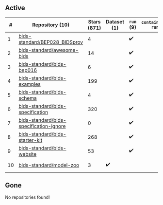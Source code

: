 ## Active
| # | Repository (10) | Stars (871) | Dataset (1) | `run` (9) | `containers-run` | Last Modified |
| --- | --- | --- | --- | --- | --- | --- |
| 1 | [bids-standard/BEP028_BIDSprov](https://github.com/bids-standard/BEP028_BIDSprov) | 4 |  | :heavy_check_mark: |  | 2025-07-15 13:21:55+00:00 |
| 2 | [bids-standard/awesome-bids](https://github.com/bids-standard/awesome-bids) | 14 |  | :heavy_check_mark: |  | 2025-09-02 11:31:48+00:00 |
| 3 | [bids-standard/bids-bep016](https://github.com/bids-standard/bids-bep016) | 6 |  | :heavy_check_mark: |  | 2025-04-04 19:50:15+00:00 |
| 4 | [bids-standard/bids-examples](https://github.com/bids-standard/bids-examples) | 199 |  | :heavy_check_mark: |  | 2025-09-08 18:14:26+00:00 |
| 5 | [bids-standard/bids-schema](https://github.com/bids-standard/bids-schema) | 4 |  | :heavy_check_mark: |  | 2025-03-21 01:22:18+00:00 |
| 6 | [bids-standard/bids-specification](https://github.com/bids-standard/bids-specification) | 320 |  | :heavy_check_mark: |  | 2025-09-09 13:53:51+00:00 |
| 7 | [bids-standard/bids-specification-ignore](https://github.com/bids-standard/bids-specification-ignore) | 0 |  | :heavy_check_mark: |  | 2022-07-14 19:58:22+00:00 |
| 8 | [bids-standard/bids-starter-kit](https://github.com/bids-standard/bids-starter-kit) | 268 |  | :heavy_check_mark: |  | 2025-02-21 16:36:13+00:00 |
| 9 | [bids-standard/bids-website](https://github.com/bids-standard/bids-website) | 53 |  | :heavy_check_mark: |  | 2025-09-17 19:35:10+00:00 |
| 10 | [bids-standard/model-zoo](https://github.com/bids-standard/model-zoo) | 3 | :heavy_check_mark: |  |  | 2023-08-07 18:42:26+00:00 |

## Gone
No repositories found!
